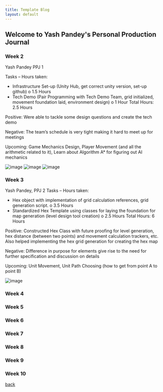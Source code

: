 ```yaml
---
title: Template Blog
layout: default
---
```


## Welcome to Yash Pandey's Personal Production Journal

### Week 2
Yash Pandey PPJ 1

Tasks – Hours taken:
-	Infrastructure Set-up (Unity Hub, get correct unity version, set-up github)
o	1.5 Hours
-	Tech Demo (Pair Programming with Tech Demo Team, grid initialized, movement foundation laid, environment design)
o	1 Hour
Total Hours: 2.5 Hours

Positive: Were able to tackle some design questions and create the tech demo

Negative: The team’s schedule is very tight making it hard to meet up for meetings

Upcoming: Game Mechanics Design, Player Movement (and all the arithmetic related to it), Learn about Algorithm A* for figuring out AI mechanics


![image](https://user-images.githubusercontent.com/39490762/114806322-8fd70c80-9d72-11eb-8a57-ea4659fd6558.png)
![image](https://user-images.githubusercontent.com/39490762/114806339-9796b100-9d72-11eb-99a5-a5e611054354.png)
![image](https://user-images.githubusercontent.com/39490762/114806345-99607480-9d72-11eb-8890-702de08b7aa3.png)

### Week 3
Yash Pandey, PPJ 2
Tasks – Hours taken:
-	Hex object with implementation of grid calculation references, grid generation script.
o	3.5 Hours
-	Standardized Hex Template using classes for laying the foundation for map generation (level design tool creation)
o	2.5 Hours
Total Hours: 6 Hours

Positive: Constructed Hex Class with future proofing for level generation, hex distance (between two points) and movement calculation trackers, etc. Also helped implementing the hex grid generation for creating the hex map

Negative: Difference in purpose for elements give rise to the need for further specification and discussion on details

Upcoming: Unit Movement, Unit Path Choosing (how to get from point A to point B)



![image](https://user-images.githubusercontent.com/39490762/115772490-2d3acd80-a37d-11eb-9a70-d568f68a69f5.png)



### Week 4

### Week 5

### Week 6

### Week 7

### Week 8

### Week 9

### Week 10

[back](Blogs.html)
